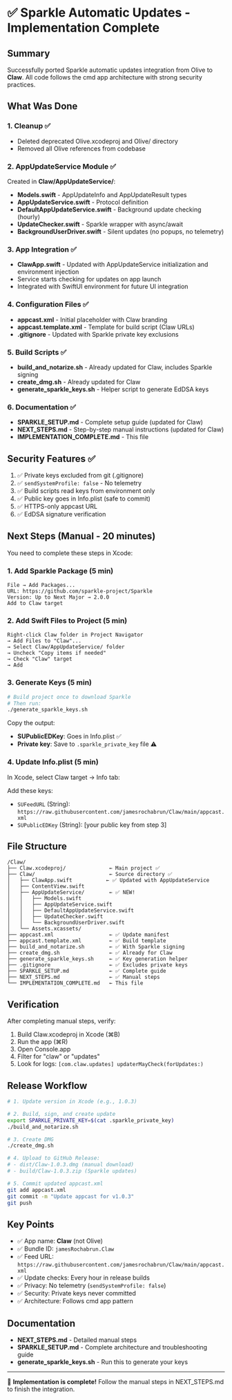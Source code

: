 # ✅ Sparkle Automatic Updates - Implementation Complete

## Summary

Successfully ported Sparkle automatic updates integration from Olive to **Claw**. All code follows the cmd app architecture with strong security practices.

## What Was Done

### 1. Cleanup ✅
- Deleted deprecated Olive.xcodeproj and Olive/ directory
- Removed all Olive references from codebase

### 2. AppUpdateService Module ✅
Created in **Claw/AppUpdateService/**:
- **Models.swift** - AppUpdateInfo and AppUpdateResult types
- **AppUpdateService.swift** - Protocol definition
- **DefaultAppUpdateService.swift** - Background update checking (hourly)
- **UpdateChecker.swift** - Sparkle wrapper with async/await
- **BackgroundUserDriver.swift** - Silent updates (no popups, no telemetry)

### 3. App Integration ✅
- **ClawApp.swift** - Updated with AppUpdateService initialization and environment injection
- Service starts checking for updates on app launch
- Integrated with SwiftUI environment for future UI integration

### 4. Configuration Files ✅
- **appcast.xml** - Initial placeholder with Claw branding
- **appcast.template.xml** - Template for build script (Claw URLs)
- **.gitignore** - Updated with Sparkle private key exclusions

### 5. Build Scripts ✅
- **build_and_notarize.sh** - Already updated for Claw, includes Sparkle signing
- **create_dmg.sh** - Already updated for Claw
- **generate_sparkle_keys.sh** - Helper script to generate EdDSA keys

### 6. Documentation ✅
- **SPARKLE_SETUP.md** - Complete setup guide (updated for Claw)
- **NEXT_STEPS.md** - Step-by-step manual instructions (updated for Claw)
- **IMPLEMENTATION_COMPLETE.md** - This file

## Security Features ✅

1. ✅ Private keys excluded from git (.gitignore)
2. ✅ `sendSystemProfile: false` - No telemetry
3. ✅ Build scripts read keys from environment only
4. ✅ Public key goes in Info.plist (safe to commit)
5. ✅ HTTPS-only appcast URL
6. ✅ EdDSA signature verification

## Next Steps (Manual - 20 minutes)

You need to complete these steps in Xcode:

### 1. Add Sparkle Package (5 min)
```
File → Add Packages...
URL: https://github.com/sparkle-project/Sparkle
Version: Up to Next Major → 2.0.0
Add to Claw target
```

### 2. Add Swift Files to Project (5 min)
```
Right-click Claw folder in Project Navigator
→ Add Files to "Claw"...
→ Select Claw/AppUpdateService/ folder
→ Uncheck "Copy items if needed"
→ Check "Claw" target
→ Add
```

### 3. Generate Keys (5 min)
```bash
# Build project once to download Sparkle
# Then run:
./generate_sparkle_keys.sh
```

Copy the output:
- **SUPublicEDKey**: Goes in Info.plist ✅
- **Private key**: Save to `.sparkle_private_key` file ⚠️

### 4. Update Info.plist (5 min)
In Xcode, select Claw target → Info tab:

Add these keys:
- `SUFeedURL` (String): `https://raw.githubusercontent.com/jamesrochabrun/Claw/main/appcast.xml`
- `SUPublicEDKey` (String): [your public key from step 3]

## File Structure

```
/Claw/
├── Claw.xcodeproj/              ← Main project ✅
├── Claw/                        ← Source directory ✅
│   ├── ClawApp.swift           ← ✅ Updated with AppUpdateService
│   ├── ContentView.swift
│   ├── AppUpdateService/        ← ✅ NEW!
│   │   ├── Models.swift
│   │   ├── AppUpdateService.swift
│   │   ├── DefaultAppUpdateService.swift
│   │   ├── UpdateChecker.swift
│   │   └── BackgroundUserDriver.swift
│   └── Assets.xcassets/
├── appcast.xml                  ← ✅ Update manifest
├── appcast.template.xml         ← ✅ Build template
├── build_and_notarize.sh        ← ✅ With Sparkle signing
├── create_dmg.sh                ← ✅ Already for Claw
├── generate_sparkle_keys.sh     ← ✅ Key generation helper
├── .gitignore                   ← ✅ Excludes private keys
├── SPARKLE_SETUP.md             ← ✅ Complete guide
├── NEXT_STEPS.md                ← ✅ Manual steps
└── IMPLEMENTATION_COMPLETE.md   ← This file
```

## Verification

After completing manual steps, verify:

1. Build Claw.xcodeproj in Xcode (⌘B)
2. Run the app (⌘R)
3. Open Console.app
4. Filter for "claw" or "updates"
5. Look for logs: `[com.claw.updates] updaterMayCheck(forUpdates:)`

## Release Workflow

```bash
# 1. Update version in Xcode (e.g., 1.0.3)

# 2. Build, sign, and create update
export SPARKLE_PRIVATE_KEY=$(cat .sparkle_private_key)
./build_and_notarize.sh

# 3. Create DMG
./create_dmg.sh

# 4. Upload to GitHub Release:
# - dist/Claw-1.0.3.dmg (manual download)
# - build/Claw-1.0.3.zip (Sparkle updates)

# 5. Commit updated appcast.xml
git add appcast.xml
git commit -m "Update appcast for v1.0.3"
git push
```

## Key Points

- ✅ App name: **Claw** (not Olive)
- ✅ Bundle ID: `jamesRochabrun.Claw`
- ✅ Feed URL: `https://raw.githubusercontent.com/jamesrochabrun/Claw/main/appcast.xml`
- ✅ Update checks: Every hour in release builds
- ✅ Privacy: No telemetry (`sendSystemProfile: false`)
- ✅ Security: Private keys never committed
- ✅ Architecture: Follows cmd app pattern

## Documentation

- **NEXT_STEPS.md** - Detailed manual steps
- **SPARKLE_SETUP.md** - Complete architecture and troubleshooting guide
- **generate_sparkle_keys.sh** - Run this to generate your keys

---

🎉 **Implementation is complete!** Follow the manual steps in NEXT_STEPS.md to finish the integration.
